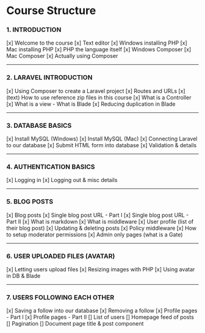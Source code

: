 # Course Structure



### 1. INTRODUCTION

[x] Welcome to the course
[x] Text editor
[x] Windows installing PHP
[x] Mac installing PHP
[x] PHP the language itself
[x] Windows Composer
[x] Mac Composer
[x] Actually using Composer



---



### 2. LARAVEL INTRODUCTION

[x] Using Composer to create a Laravel project
[x] Routes and URLs
[x] (text) How to use reference zip files in this course
[x] What is a Controller
[x] What is a view - What is Blade
[x] Reducing duplication in Blade



---



### 3. DATABASE BASICS

[x] Install MySQL (Windows)
[x] Install MySQL (Mac)
[x] Connecting Laravel to our database
[x] Submit HTML form into database
[x] Validation & details



---



### 4. AUTHENTICATION BASICS

[x] Logging in
[x] Logging out & misc details



---



### 5. BLOG POSTS

[x] Blog posts
[x] Single blog post URL - Part I
[x] Single blog post URL - Part II
[x] What is markdown
[x] What is middleware
[x] User profile (list of their blog post)
[x] Updating & deleting posts
[x] Policy middleware
[x] How to setup moderator permissions
[x] Admin only pages (what is a Gate)



---



### 6. USER UPLOADED FILES (AVATAR)

[x] Letting users upload files
[x] Resizing images with PHP
[x] Using avatar in DB & Blade



---



### 7. USERS FOLLOWING EACH OTHER

[x] Saving a follow into our database
[x] Removing a follow
[x] Profile pages - Part I
[x] Profile pages - Part II
[] List of users
[] Homepage feed of posts
[] Pagination
[] Document page title & post component


